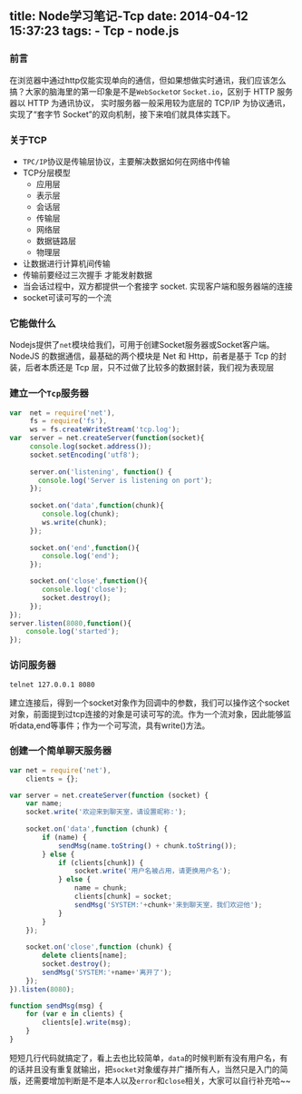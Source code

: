 title: Node学习笔记-Tcp
date: 2014-04-12 15:37:23
tags:
	- Tcp
	- node.js
---
### 前言
在浏览器中通过http仅能实现单向的通信，但如果想做实时通讯，我们应该怎么搞？大家的脑海里的第一印象是不是`WebSocket`or `Socket.io`，区别于 HTTP 服务器以 HTTP 为通讯协议， 实时服务器一般采用较为底层的 TCP/IP 为协议通讯，实现了“套字节 Socket”的双向机制，接下来咱们就具体实践下。
<!-- more -->

### 关于TCP
- `TPC/IP`协议是传输层协议，主要解决数据如何在网络中传输
- TCP分层模型
	- 应用层
	- 表示层
	- 会话层
	- 传输层
	- 网络层
	- 数据链路层
	- 物理层
- 让数据进行计算机间传输
- 传输前要经过三次握手 才能发射数据
- 当会话过程中，双方都提供一个套接字 socket. 实现客户端和服务器端的连接
- socket可读可写的一个流

### 它能做什么
Nodejs提供了`net`模块给我们，可用于创建Socket服务器或Socket客户端。NodeJS 的数据通信，最基础的两个模块是 Net 和 Http，前者是基于 Tcp 的封装，后者本质还是 Tcp 层，只不过做了比较多的数据封装，我们视为表现层

### 建立一个`Tcp`服务器
```javascript
var  net = require('net'),
     fs = require('fs'),
     ws = fs.createWriteStream('tcp.log');
var  server = net.createServer(function(socket){
     console.log(socket.address());
     socket.setEncoding('utf8');
	
  	 server.on('listening', function() {
	   console.log('Server is listening on port');
	 });
	
     socket.on('data',function(chunk){
        console.log(chunk);
        ws.write(chunk);
     });
	
     socket.on('end',function(){
        console.log('end');
     });

     socket.on('close',function(){
        console.log('close');
        socket.destroy();
     });
});
server.listen(8080,function(){
    console.log('started');
});
```

### 访问服务器
``` shell
telnet 127.0.0.1 8080
```

建立连接后，得到一个socket对象作为回调中的参数，我们可以操作这个socket对象，前面提到过tcp连接的对象是可读可写的流。作为一个流对象，因此能够监听data,end等事件；作为一个可写流，具有write()方法。

### 创建一个简单聊天服务器
```javascript
var net = require('net'),
	clients = {};

var server = net.createServer(function (socket) {
	var name;
	socket.write('欢迎来到聊天室，请设置昵称:');
	
	socket.on('data',function (chunk) {
		if (name) {
			sendMsg(name.toString() + chunk.toString());
		} else {
			if (clients[chunk]) {
				socket.write('用户名被占用，请更换用户名');
			} else {
				name = chunk;
				clients[chunk] = socket;
				sendMsg('SYSTEM:'+chunk+'来到聊天室，我们欢迎他');
			}
		}
	});
	
	socket.on('close',function (chunk) {
		delete clients[name];
		socket.destroy();
		sendMsg('SYSTEM:'+name+'离开了');
	});
}).listen(8080);	

function sendMsg(msg) {
	for (var e in clients) {
		clients[e].write(msg);
	}
}
```

短短几行代码就搞定了，看上去也比较简单，`data`的时候判断有没有用户名，有的话并且没有重复就输出，把`socket`对象缓存并广播所有人，当然只是入门的简版，还需要增加判断是不是本人以及`error`和`close`相关，大家可以自行补充哈~~






















